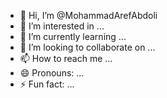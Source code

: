 - 👋 Hi, I’m @MohammadArefAbdoli
- 👀 I’m interested in ...
- 🌱 I’m currently learning ...
- 💞️ I’m looking to collaborate on ...
- 📫 How to reach me ...
- 😄 Pronouns: ...
- ⚡ Fun fact: ...

<!---
MohammadArefAbdoli/MohammadArefAbdoli is a ✨ special ✨ repository because its `README.md` (this file) appears on your GitHub profile.
You can click the Preview link to take a look at your changes.
--->
